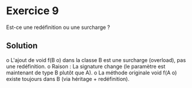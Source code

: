 # Exercice 9
Est-ce une redéfinition ou une surcharge ?



## Solution
o	L'ajout de void f(B o) dans la classe B est une surcharge (overload), pas une redéfinition.
o	Raison : La signature change (le paramètre est maintenant de type B plutôt que A).
o	La méthode originale void f(A o) existe toujours dans B (via héritage + redéfinition).

